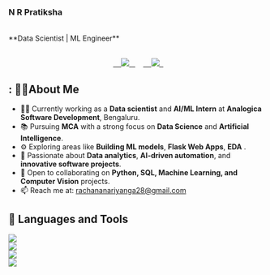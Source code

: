 <p align="center">
  <h3>N R Pratiksha</h3>
  <br>
  **Data Scientist | ML Engineer**
  <br>
  <br>

<p align="center">
  <a href="https://www.linkedin.com/in/rachana-n-987520270/" target="_blank">
    <img src="https://img.shields.io/badge/LinkedIn-Rachana%20N-blue?style=for-the-badge&logo=linkedin" />
  </a>
    <a href="https://rachana212.github.io/Portfolio/" target="_blank">
    <img src="https://img.shields.io/badge/Portfolio-Rachana%20N-purple?style=for-the-badge&logo=Portfolio" />
  </a>
</p>

## : 🙋‍♀About Me

- 🧑‍💻 Currently working as a **Data scientist** and **AI/ML Intern** at **Analogica Software Development**, Bengaluru.
- 📚 Pursuing **MCA** with a strong focus on **Data Science** and **Artificial Intelligence**.
- ⚙ Exploring areas like **Building ML models**, **Flask Web Apps**, **EDA** .
- 🧠 Passionate about **Data analytics**, **AI-driven automation**, and **innovative software projects**.
- 🤝 Open to collaborating on **Python, SQL, Machine Learning, and Computer Vision** projects.
- 📫 Reach me at: [rachananariyanga28@gmail.com](mailto:rachananariyanga28@gmail.com)


## 🚀 Languages and Tools

<p align="left">
  <img src="https://skillicons.dev/icons?i=py,java,js,html,css"/> <br/>
  <img src="https://skillicons.dev/icons?i=mysql,sqlite,flask,django,fastapi"/> <br/>
  <img src="https://skillicons.dev/icons?i=aws,azure,gcp,docker,kubernetes,netlify,vercel"/> <br/>
  <img src="https://skillicons.dev/icons?i=git,github,vscode,jupyter,tensorflow,numpy,pandas,matplotlib,sklearn"/>
</p>


